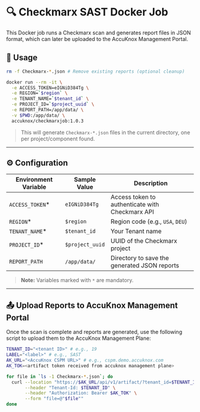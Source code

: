 # 🔍 Checkmarx SAST Docker Job

This Docker job runs a Checkmarx scan and generates report files in JSON format, which can later be uploaded to the AccuKnox Management Portal.

## 🚀 Usage

```bash
rm -f Checkmarx-*.json # Remove existing reports (optional cleanup)

docker run --rm -it \
  -e ACCESS_TOKEN=eIGNiD384Tg \
  -e REGION=`$region` \
  -e TENANT_NAME=`$tenant_id` \
  -e PROJECT_ID=`$project_uuid` \
  -e REPORT_PATH=/app/data/ \
  -v $PWD:/app/data/ \
  accuknox/checkmarxjob:1.0.3
```

> This will generate `Checkmarx-*.json` files in the current directory, one per project/component found.

---

## ⚙️ Configuration

| Environment Variable | Sample Value                            | Description                                          |
|----------------------|------------------------------------------|------------------------------------------------------|
| `ACCESS_TOKEN`*       | `eIGNiD384Tg`                            | Access token to authenticate with Checkmarx API      |
| `REGION`*             | `$region`                                    | Region code (e.g., `USA`, `DEU`)                     |
| `TENANT_NAME`*        | `$tenant_id`                           | Your Tenant name                            |
| `PROJECT_ID`*         | `$project_uuid`   | UUID of the Checkmarx project                        |
| `REPORT_PATH`         | `/app/data/`                             | Directory to save the generated JSON reports         |

> **Note:** Variables marked with `*` are mandatory.

---

## 📤 Upload Reports to AccuKnox Management Portal

Once the scan is complete and reports are generated, use the following script to upload them to the AccuKnox Management Plane:

```bash
TENANT_ID="<tenant ID>" # e.g., 19
LABEL="<label>" # e.g., SAST
AK_URL="<AccuKnox CSPM URL>" # e.g., cspm.demo.accuknox.com
AK_TOK=<artifact token received from accuknox management plane>

for file in `ls -1 Checkmarx-*.json`; do
  curl --location "https://$AK_URL/api/v1/artifact/?tenant_id=$TENANT_ID&data_type=CX&save_to_s3=True&label_id=$LABEL" \
       --header "Tenant-Id: $TENANT_ID" \
       --header "Authorization: Bearer $AK_TOK" \
       --form "file=@"$file""
done
```
